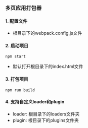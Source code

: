 ### 多页应用打包器

#### 1. 配置文件
- 根目录下的webpack.config.js文件


#### 2. 启动项目
```
npm start
```
- 默认打开根目录下的index.html文件

#### 3. 打包项目
```
npm run build
```

#### 4. 支持自定义loader和plugin
- loader: 根目录下的loaders文件夹
- plugin: 根目录下的plugins文件夹
